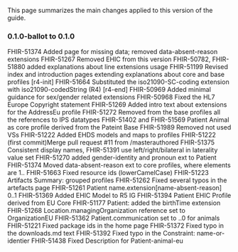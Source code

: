This page summarizes the main changes applied to this version of the guide.

### 0.1.0-ballot to 0.1.0

FHIR-51374 Added page for missing data; removed data-absent-reason extensions
FHIR-51267 Removed EHIC from this version
FHIR-50782, FHIR-51880 added explanations about line extensions usage
FHIR-51199 Revised index and introduction pages extending explanations about core and base profiles
[r4-init]
FHIR-51664 Substituted the iso21090-SC-coding extension with iso21090-codedString (R4)
[r4-end]
FHIR-50969 Added minimal guidance for sex/gender related extensions
FHIR-50968 Fixed the HL7 Europe Copyright statement
FHIR-51269 Added intro text about extensions for the AddressEu profile
FHIR-51272 Removed from the base profiles all the references to IPS datatypes
FHIR-51402 and FHIR-51569 Patient Animal as core profile derived from the Pateint Base
FHIR-51989 Removed not used VSs
FHIR-51222 Added EHDS models and maps to profiles
FHIR-51222 (first commit)Merge pull request #11 from /masterauthored
FHIR-51375 Consistent display names, 
FHIR-51391 use left/right/bilateral in laterality value set
FHIR-51270 added gender-identity and pronoun ext to Patient
FHIR-51374 Moved data-absent-reason ext to core profiles, where elements are 1..
FHIR-51663 Fixed resource ids (lowerCamelCase)
FHIR-51223 Artifacts Summary: grouped profiles
FHIR-51262 Fixed several typos in the artefacts page
FHIR-51261 Patient name.extension[name-absent-reason] 0..1
FHIR-51369 Added EHIC Model to R5 IG
FHIR-51394 Patient EHIC Profile derived from EU Core
FHIR-51177 Patient: added the birthTime extension
FHIR-51268 Location.managingOrganization reference set to OrganizationEU
FHIR-51362 Patient.communication set to ..0 for animals
FHIR-51221 Fixed package ids in the home page
FHIR-51372 Fixed typo in the downloads.md text
FHIR-51392 Fixed typo in the Constraint: name-or-identier
FHIR-51438 Fixed Description for Patient-animal-eu